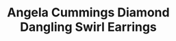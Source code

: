 ---
title: Angela Cummings Diamond Dangling Swirl Earrings
description: |
  Swirls of Diamonds flow artfully like rolling waves in these elegant drop earrings, culminating in silvery South Sea Pearls.
specs: |
  14.0mm South Sea Cultured Pearls with 5.46 carats of White Diamonds, set in Platinum and 18K White Gold.
images:
  - /uploads/angela-cummings-for-assael-diamond-dangling-swirl-earrings.png
_category:
order: 6
tags:
  - earrings
---